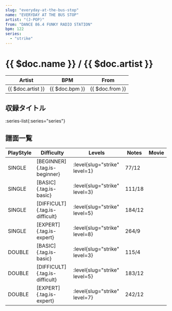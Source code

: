 ```yaml
---
slug: "everyday-at-the-bus-stop"
name: "EVERYDAY AT THE BUS STOP"
artist: "(J-POP)"
from: "DANCE 86.4 FUNKY RADIO STATION"
bpm: 122
series:
  - "strike"
---
```


# {{ $doc.name }} / {{ $doc.artist }}

|Artist|BPM|From|
|------|---|----|
|{{ $doc.artist }}|{{ $doc.bpm }}|{{ $doc.from }}|

## 収録タイトル

:series-list{:series="series"}

## 譜面一覧

|PlayStyle|Difficulty|Levels|Notes|Movie|
|---------|----------|------|-----|-----|
|SINGLE|[BEGINNER]{.tag.is-beginner}|<div class="field is-grouped is-grouped-multiline">:level{slug="strike" level=1}</div>|77/12||
|SINGLE|[BASIC]{.tag.is-basic}|<div class="field is-grouped is-grouped-multiline">:level{slug="strike" level=3}</div>|111/18||
|SINGLE|[DIFFICULT]{.tag.is-difficult}|<div class="field is-grouped is-grouped-multiline">:level{slug="strike" level=5}</div>|184/12||
|SINGLE|[EXPERT]{.tag.is-expert}|<div class="field is-grouped is-grouped-multiline">:level{slug="strike" level=8}</div>|264/9||
|DOUBLE|[BASIC]{.tag.is-basic}|<div class="field is-grouped is-grouped-multiline">:level{slug="strike" level=3}</div>|115/4||
|DOUBLE|[DIFFICULT]{.tag.is-difficult}|<div class="field is-grouped is-grouped-multiline">:level{slug="strike" level=5}</div>|183/12||
|DOUBLE|[EXPERT]{.tag.is-expert}|<div class="field is-grouped is-grouped-multiline">:level{slug="strike" level=7}</div>|242/12||
